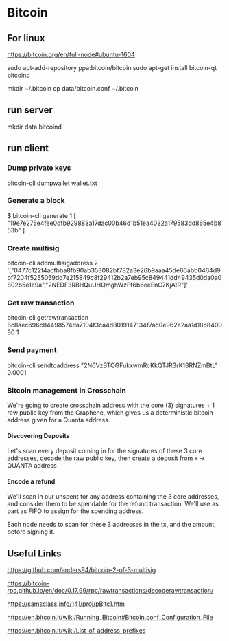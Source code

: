 # Bitcoin

## For linux

https://bitcoin.org/en/full-node#ubuntu-1604

sudo apt-add-repository ppa:bitcoin/bitcoin
sudo apt-get install bitcoin-qt bitcoind

mkdir ~/.bitcoin
cp data/bitcoin.conf ~/.bitcoin


## run server
mkdir data
bitcoind

## run client

### Dump private keys

bitcoin-cli dumpwallet wallet.txt


### Generate a block

$ bitcoin-cli generate 1
[
  "19e7e275e4fee0dfb929883a17dac00b46d1b51ea4032a179583dd865e4b853b"
]

### Create multisig

bitcoin-cli addmultisigaddress 2 '["0477c122f4acfbba8fb90ab353082bf782a3e26b9aaa45de66abb0464d9bf7204f5255059dd7e215849c8f29412b2a7eb95c849441dd49435d0da0a0802b5e1e9a","2NEDF3RBHQuUHQmghWzFf6b6eeEnC7KjAtR"]'

### Get raw transaction

bitcoin-cli getrawtransaction 8c8aec696c84498574da7104f3ca4d8019147134f7ad0e962e2aa1d18b840080 1

### Send payment

bitcoin-cli sendtoaddress "2N6VzBTQGFukxwmRcKkQTJR3rK18RNZmBtL" 0.0001

### Bitcoin management in Crosschain

We're going to create crosschain address with the core (3) signatures + 1 raw public key from the Graphene, which
gives us a deterministic bitcoin address given for a Quanta address.

#### Discovering Deposits

Let's scan every deposit coming in for the signatures of these 3 core addresses, decode the raw public key, then
create a deposit from  x ->  QUANTA address

#### Encode a refund

We'll scan in our unspent for any address containing the 3 core addresses, and consider them to be spendable for
the refund transaction.  We'll use as part as FIFO to assign for the spending address.

Each node needs to scan for these 3 addresses in the tx, and the amount, before signing it.


## Useful Links

https://github.com/anders94/bitcoin-2-of-3-multisig

https://bitcoin-rpc.github.io/en/doc/0.17.99/rpc/rawtransactions/decoderawtransaction/

https://samsclass.info/141/proj/pBitc1.htm

https://en.bitcoin.it/wiki/Running_Bitcoin#Bitcoin.conf_Configuration_File

https://en.bitcoin.it/wiki/List_of_address_prefixes
